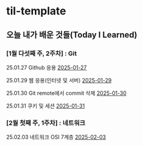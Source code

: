 # til-template

## 오늘 내가 배운 것들(Today I Learned)

### [1월 다섯째 주, 2주차] : Git

25.01.27 Github 응용 [2025-01-27](https://github.com/100-hours-a-week/toby-til/blob/4a342ae08bdeafc9511781aa17a364ed1130741d/Jan/2025-01-27.md)

25.01.29 웹 응용(인터넷 및 서버) [2025-01-29](https://github.com/100-hours-a-week/toby-til/blob/86698a1e0150ea13fefb751c7d0040725d92bda1/Jan/2025-01-29.md)

25.01.30 Git remote에서 commit 삭제 [2025-01-30](https://github.com/100-hours-a-week/toby-til/blob/40794f50a23d277f13aa51fb2a3b5b1fb4c7f940/Jan/2025-01-30.md)

25.01.31 쿠키 및 세션 [2025-01-31](https://github.com/100-hours-a-week/toby-til/blob/5915d025b9f83c38cb76b9e1ce864da4e27e0d87/Jan/2025-01-31.md)


### [2월 첫째 주, 1주차] : 네트워크
25.02.03 네트워크 OSI 7계층 [2025-02-03](https://github.com/100-hours-a-week/toby-til/blob/5d30c2bf7f432e8b2a653d3bf7363ec2b3343334/Jan/2025-02-03.md)